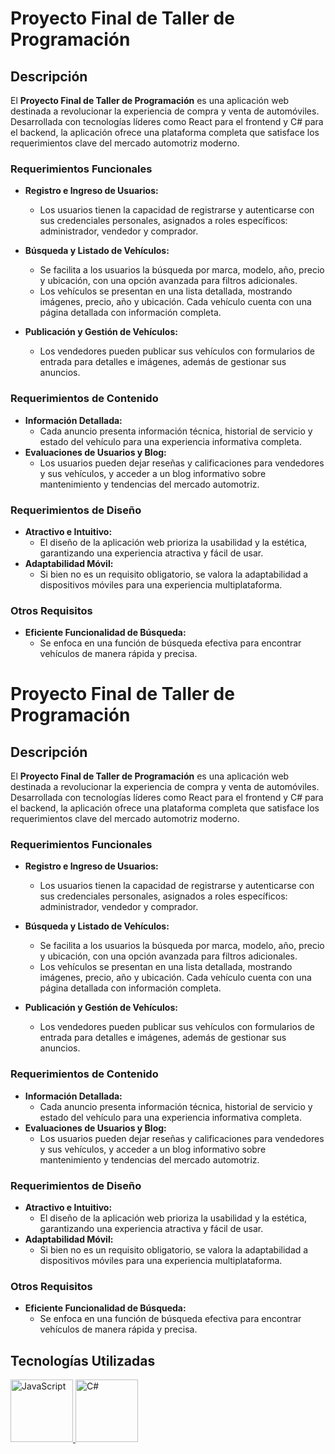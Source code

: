 # Proyecto Final de Taller de Programación

## Descripción

El **Proyecto Final de Taller de Programación** es una aplicación web destinada a revolucionar la experiencia de compra y venta de automóviles. Desarrollada con tecnologías líderes como React para el frontend y C# para el backend, la aplicación ofrece una plataforma completa que satisface los requerimientos clave del mercado automotriz moderno.

### Requerimientos Funcionales

- **Registro e Ingreso de Usuarios:**

  - Los usuarios tienen la capacidad de registrarse y autenticarse con sus credenciales personales, asignados a roles específicos: administrador, vendedor y comprador.

- **Búsqueda y Listado de Vehículos:**

  - Se facilita a los usuarios la búsqueda por marca, modelo, año, precio y ubicación, con una opción avanzada para filtros adicionales.
  - Los vehículos se presentan en una lista detallada, mostrando imágenes, precio, año y ubicación. Cada vehículo cuenta con una página detallada con información completa.

- **Publicación y Gestión de Vehículos:**
  - Los vendedores pueden publicar sus vehículos con formularios de entrada para detalles e imágenes, además de gestionar sus anuncios.

### Requerimientos de Contenido

- **Información Detallada:**
  - Cada anuncio presenta información técnica, historial de servicio y estado del vehículo para una experiencia informativa completa.
- **Evaluaciones de Usuarios y Blog:**
  - Los usuarios pueden dejar reseñas y calificaciones para vendedores y sus vehículos, y acceder a un blog informativo sobre mantenimiento y tendencias del mercado automotriz.

### Requerimientos de Diseño

- **Atractivo e Intuitivo:**
  - El diseño de la aplicación web prioriza la usabilidad y la estética, garantizando una experiencia atractiva y fácil de usar.
- **Adaptabilidad Móvil:**
  - Si bien no es un requisito obligatorio, se valora la adaptabilidad a dispositivos móviles para una experiencia multiplataforma.

### Otros Requisitos

- **Eficiente Funcionalidad de Búsqueda:**
  - Se enfoca en una función de búsqueda efectiva para encontrar vehículos de manera rápida y precisa.

# Proyecto Final de Taller de Programación

## Descripción

El **Proyecto Final de Taller de Programación** es una aplicación web destinada a revolucionar la experiencia de compra y venta de automóviles. Desarrollada con tecnologías líderes como React para el frontend y C# para el backend, la aplicación ofrece una plataforma completa que satisface los requerimientos clave del mercado automotriz moderno.

### Requerimientos Funcionales

- **Registro e Ingreso de Usuarios:**

  - Los usuarios tienen la capacidad de registrarse y autenticarse con sus credenciales personales, asignados a roles específicos: administrador, vendedor y comprador.

- **Búsqueda y Listado de Vehículos:**

  - Se facilita a los usuarios la búsqueda por marca, modelo, año, precio y ubicación, con una opción avanzada para filtros adicionales.
  - Los vehículos se presentan en una lista detallada, mostrando imágenes, precio, año y ubicación. Cada vehículo cuenta con una página detallada con información completa.

- **Publicación y Gestión de Vehículos:**
  - Los vendedores pueden publicar sus vehículos con formularios de entrada para detalles e imágenes, además de gestionar sus anuncios.

### Requerimientos de Contenido

- **Información Detallada:**
  - Cada anuncio presenta información técnica, historial de servicio y estado del vehículo para una experiencia informativa completa.
- **Evaluaciones de Usuarios y Blog:**
  - Los usuarios pueden dejar reseñas y calificaciones para vendedores y sus vehículos, y acceder a un blog informativo sobre mantenimiento y tendencias del mercado automotriz.

### Requerimientos de Diseño

- **Atractivo e Intuitivo:**
  - El diseño de la aplicación web prioriza la usabilidad y la estética, garantizando una experiencia atractiva y fácil de usar.
- **Adaptabilidad Móvil:**
  - Si bien no es un requisito obligatorio, se valora la adaptabilidad a dispositivos móviles para una experiencia multiplataforma.

### Otros Requisitos

- **Eficiente Funcionalidad de Búsqueda:**
  - Se enfoca en una función de búsqueda efectiva para encontrar vehículos de manera rápida y precisa.

## Tecnologías Utilizadas

<a href="https://www.javascript.com">
  <img src="https://upload.wikimedia.org/wikipedia/commons/9/99/Unofficial_JavaScript_logo_2.svg" alt="JavaScript" width="100" height="100">
</a>

<a href="https://docs.microsoft.com/en-us/dotnet/csharp/">
  <img src="https://upload.wikimedia.org/wikipedia/commons/0/0d/C_Sharp_wordmark.svg" alt="C#" width="100" height="100">
</a>
